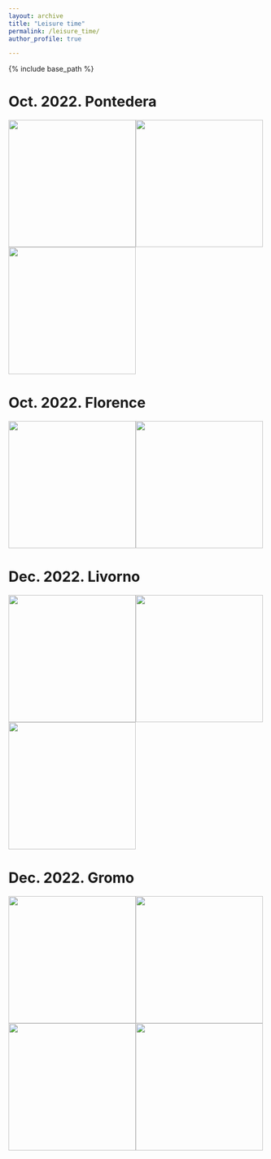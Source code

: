 ```yaml
---
layout: archive
title: "Leisure time"
permalink: /leisure_time/
author_profile: true

---
```


{% include base_path %}

Oct. 2022. Pontedera
======
<img src="{{ site.url }}/images/pontedera/1.jpg" height="250"><img src="{{ site.url }}/images/pontedera/2.jpg" height="250"><img src="{{ site.url }}/images/pontedera/3.jpg" height="250">

Oct. 2022. Florence
======
<img src="{{ site.url }}/images/florence/1.jpg" height="250"><img src="{{ site.url }}/images/florence/2.jpg" height="250">

Dec. 2022. Livorno
======
<img src="{{ site.url }}/images/livorno/1.jpg" height="250"><img src="{{ site.url }}/images/livorno/2.jpg" height="250"><img src="{{ site.url }}/images/livorno/3.jpg" height="250">

Dec. 2022. Gromo
======
<img src="{{ site.url }}/images/gromo/1.jpg" height="250"><img src="{{ site.url }}/images/gromo/2.jpg" height="250"><img src="{{ site.url }}/images/gromo/3.jpg" height="250"><img src="{{ site.url }}/images/gromo/4.jpg" height="250">
